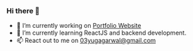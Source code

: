 ### Hi there 👋

- 🔭 I’m currently working on [Portfolio Website](https://yugagarwal.codes/)
- 🌱 I’m currently learning ReactJS and backend development.
- 📫 React out to me on 03yugagarwal@gmail.com
<!--
**03YugAgarwal/03YugAgarwal** is a ✨ _special_ ✨ repository because its `README.md` (this file) appears on your GitHub profile.

Here are some ideas to get you started:


-->
